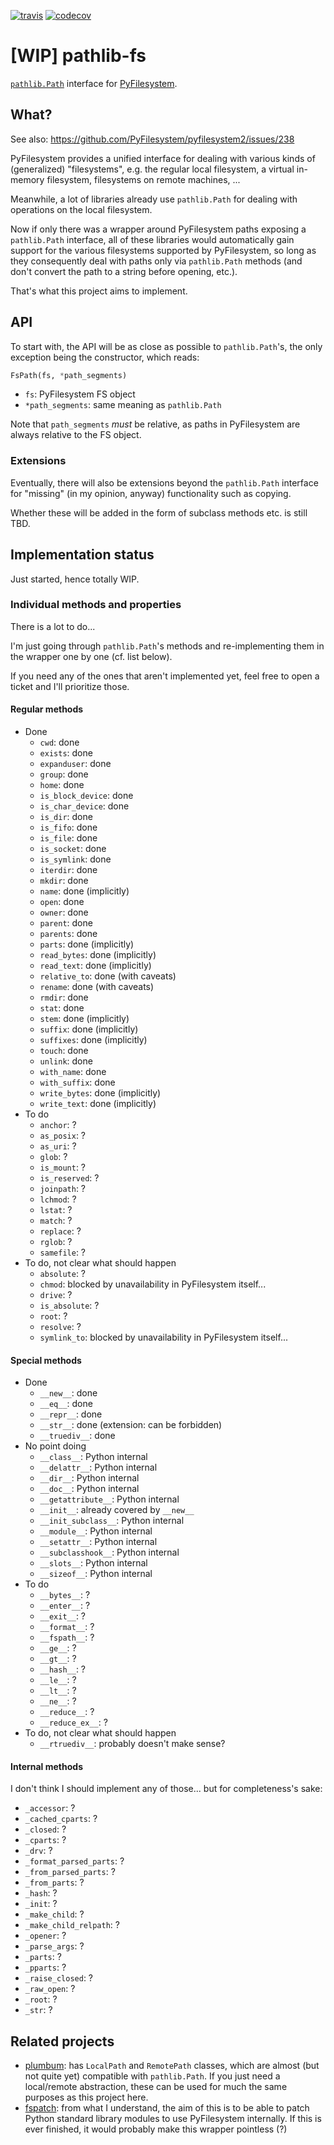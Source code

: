 [![travis](https://travis-ci.org/smheidrich/pathlib-fs.svg?branch=master)](https://travis-ci.org/smheidrich/pathlib-fs)
[![codecov](https://codecov.io/gh/smheidrich/pathlib-fs/branch/master/graph/badge.svg)](https://codecov.io/gh/smheidrich/pathlib-fs)

# [WIP] pathlib-fs

[``pathlib.Path``](https://docs.python.org/3/library/pathlib.html) interface
for [PyFilesystem](https://www.pyfilesystem.org/).

## What?

See also: https://github.com/PyFilesystem/pyfilesystem2/issues/238

PyFilesystem provides a unified interface for dealing with various kinds of
(generalized) "filesystems", e.g. the regular local filesystem, a virtual
in-memory filesystem, filesystems on remote machines, ...

Meanwhile, a lot of libraries already use ``pathlib.Path`` for dealing with
operations on the local filesystem.

Now if only there was a wrapper around PyFilesystem paths exposing a
``pathlib.Path`` interface, all of these libraries would automatically gain
support for the various filesystems supported by PyFilesystem, so long as they
consequently deal with paths only via ``pathlib.Path`` methods (and don't
convert the path to a string before opening, etc.).

That's what this project aims to implement.

## API

To start with, the API will be as close as possible to ``pathlib.Path``'s, the
only exception being the constructor, which reads:

```python
FsPath(fs, *path_segments)
```

- ``fs``: PyFilesystem FS object
- ``*path_segments``: same meaning as ``pathlib.Path``

Note that ``path_segments`` *must* be relative, as paths in PyFilesystem are
always relative to the FS object.

### Extensions

Eventually, there will also be extensions beyond the ``pathlib.Path`` interface
for "missing" (in my opinion, anyway) functionality such as copying.

Whether these will be added in the form of subclass methods etc. is still TBD.

## Implementation status

Just started, hence totally WIP.

### Individual methods and properties

There is a lot to do...

I'm just going through ``pathlib.Path``'s methods and re-implementing them in
the wrapper one by one (cf. list below).

If you need any of the ones that aren't implemented yet, feel free to open a
ticket and I'll prioritize those.

#### Regular methods

- Done
    - ``cwd``: done
    - ``exists``: done
    - ``expanduser``: done
    - ``group``: done
    - ``home``: done
    - ``is_block_device``: done
    - ``is_char_device``: done
    - ``is_dir``: done
    - ``is_fifo``: done
    - ``is_file``: done
    - ``is_socket``: done
    - ``is_symlink``: done
    - ``iterdir``: done
    - ``mkdir``: done
    - ``name``: done (implicitly)
    - ``open``: done
    - ``owner``: done
    - ``parent``: done
    - ``parents``: done
    - ``parts``: done (implicitly)
    - ``read_bytes``: done (implicitly)
    - ``read_text``: done (implicitly)
    - ``relative_to``: done (with caveats)
    - ``rename``: done (with caveats)
    - ``rmdir``: done
    - ``stat``: done
    - ``stem``: done (implicitly)
    - ``suffix``: done (implicitly)
    - ``suffixes``: done (implicitly)
    - ``touch``: done
    - ``unlink``: done
    - ``with_name``: done
    - ``with_suffix``: done
    - ``write_bytes``: done (implicitly)
    - ``write_text``: done (implicitly)
- To do
    - ``anchor``: ?
    - ``as_posix``: ?
    - ``as_uri``: ?
    - ``glob``: ?
    - ``is_mount``: ?
    - ``is_reserved``: ?
    - ``joinpath``: ?
    - ``lchmod``: ?
    - ``lstat``: ?
    - ``match``: ?
    - ``replace``: ?
    - ``rglob``: ?
    - ``samefile``: ?
- To do, not clear what should happen
    - ``absolute``: ?
    - ``chmod``: blocked by unavailability in PyFilesystem itself...
    - ``drive``: ?
    - ``is_absolute``: ?
    - ``root``: ?
    - ``resolve``: ?
    - ``symlink_to``: blocked by unavailability in PyFilesystem itself...

#### Special methods

- Done
    - ``__new__``: done
    - ``__eq__``: done
    - ``__repr__``: done
    - ``__str__``: done (extension: can be forbidden)
    - ``__truediv__``: done
- No point doing
    - ``__class__``: Python internal
    - ``__delattr__``: Python internal
    - ``__dir__``: Python internal
    - ``__doc__``: Python internal
    - ``__getattribute__``: Python internal
    - ``__init__``: already covered by ``__new__``
    - ``__init_subclass__``: Python internal
    - ``__module__``: Python internal
    - ``__setattr__``: Python internal
    - ``__subclasshook__``: Python internal
    - ``__slots__``: Python internal
    - ``__sizeof__``: Python internal
- To do
    - ``__bytes__``: ?
    - ``__enter__``: ?
    - ``__exit__``: ?
    - ``__format__``: ?
    - ``__fspath__``: ?
    - ``__ge__``: ?
    - ``__gt__``: ?
    - ``__hash__``: ?
    - ``__le__``: ?
    - ``__lt__``: ?
    - ``__ne__``: ?
    - ``__reduce__``: ?
    - ``__reduce_ex__``: ?
- To do, not clear what should happen
    - ``__rtruediv__``: probably doesn't make sense?

#### Internal methods

I don't think I should implement any of those... but for completeness's sake:

- ``_accessor``: ?
- ``_cached_cparts``: ?
- ``_closed``: ?
- ``_cparts``: ?
- ``_drv``: ?
- ``_format_parsed_parts``: ?
- ``_from_parsed_parts``: ?
- ``_from_parts``: ?
- ``_hash``: ?
- ``_init``: ?
- ``_make_child``: ?
- ``_make_child_relpath``: ?
- ``_opener``: ?
- ``_parse_args``: ?
- ``_parts``: ?
- ``_pparts``: ?
- ``_raise_closed``: ?
- ``_raw_open``: ?
- ``_root``: ?
- ``_str``: ?


## Related projects

- [plumbum](https://plumbum.readthedocs.io/): has ``LocalPath`` and
  ``RemotePath`` classes, which are almost (but not quite yet) compatible with
  ``pathlib.Path``. If you just need a local/remote abstraction, these can be
  used for much the same purposes as this project here.
- [fspatch](https://github.com/PyFilesystem/fspatch): from what I understand,
  the aim of this is to be able to patch Python standard library modules to use
  PyFilesystem internally. If this is ever finished, it would probably make
  this wrapper pointless (?)
